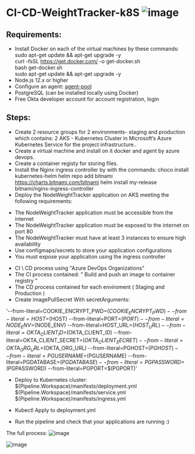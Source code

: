 # CI-CD-WeightTracker-k8S ![image](https://user-images.githubusercontent.com/89352211/142737603-a00b2530-e159-4d80-9636-b23cc0cb1ec1.png)
## Requirements:
* Install Docker on each of the virtual machines by these commands: </br>
sudo apt-get update && apt-get upgrade -y </br>
curl -fsSL https://get.docker.com/ -o get-docker.sh </br>
bash get-docker.sh </br>
sudo apt-get update && apt-get upgrade -y </br>
* Node.js 12.x or higher
* Configure an agent: [agent-pool](https://www.youtube.com/watch?v=psa8xfJ0-zI&ab_channel=Raaviblog) 
* PostgreSQL (can be installed locally using Docker)
* Free Okta developer account for account registration, login


## Steps:
* Create 2 resource groups for 2 environments- staging and production which contains: 2 AKS - Kubernetes Cluster in Microsoft’s Azure Kubernetes Service for the project infrastructure..
* Create a virtual machine and install on it docker and agent by azure devops.
* Create a container registy for storing files.
* Install the Nginx ingress controller by with the commands: 
choco install kubernetes-helm
helm repo add bitnami https://charts.bitnami.com/bitnami
helm install my-release bitnami/nginx-ingress-controller
* Deploy the NodeWeightTracker application on AKS meeting the following requirements:
- The NodeWeightTracker application must be accessible from the internet
- The NodeWeightTracker application must be exposed to the internet on port 80
- The NodeWeightTracker must have at least 3 instances to ensure high availability
- Use configmaps/secrets to store your application configurations
- You must expose your application using the ingress controller
* CI \ CD process using "Azure DevOps Organizations"
* The CI process contained: " Build and push an image to container registry "
* The CD process contained for each enviroment ( Staging and Production )
* Create imagePullSecret With secretArguments:

'--from-literal=COOKIE_ENCRYPT_PWD=$(COOKIE_ENCRYPT_PWD) --from-literal=HOST=$(HOST) --from-literal=PORT=$(PORT) --from-literal=NODE_ENV=$(NODE_ENV) --from-literal=HOST_URL=$(HOST_URL) --from-literal=OKTA_CLIENT_ID=$(OKTA_CLIENT_ID) --from-literal=OKTA_CLIENT_SECRET=$(OKTA_CLIENT_SECRET) --from-literal=OKTA_ORG_URL=$(OKTA_ORG_URL)  --from-literal=PGHOST=$(PGHOST) --from-literal=PGUSERNAME=$(PGUSERNAME) --from-literal=PGDATABASE=$(PGDATABASE) --from-literal=PGPASSWORD=$(PGPASSWORD)  --from-literal=PGPORT=$(PGPORT)'

* Deploy to Kubernetes cluster:
                $(Pipeline.Workspace)/manifests/deployment.yml
                $(Pipeline.Workspace)/manifests/service.yml
                $(Pipeline.Workspace)/manifests/ingress.yml
                
* Kubectl Apply to deployment.yml
* Run the pipeline and check that your applications are running :)

The full process:
![image](https://user-images.githubusercontent.com/71599740/142738639-068572f2-c29b-4b4f-92d3-e6c316064c8d.png)

![image](https://user-images.githubusercontent.com/47865329/142753458-0083b2b4-7bb7-4ebc-8df1-1173d5a2311b.png)
